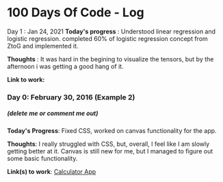# 100 Days Of Code - Log


Day 1 : Jan 24, 2021
**Today's progress** : Understood linear regression and logistic regression. completed 60% of logistic regression concept from ZtoG and implemented it.

**Thoughts** : It was hard in the begining to visualize the tensors, but by the afternoon i was getting a good hang of it.

**Link to work:**

### Day 0: February 30, 2016 (Example 2)
##### (delete me or comment me out)

**Today's Progress**: Fixed CSS, worked on canvas functionality for the app.

**Thoughts**: I really struggled with CSS, but, overall, I feel like I am slowly getting better at it. Canvas is still new for me, but I managed to figure out some basic functionality.

**Link(s) to work**: [Calculator App](http://www.example.com)

